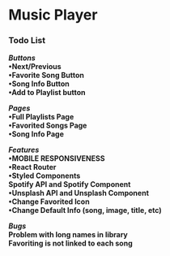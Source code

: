 # Music Player

### Todo List
***Buttons***  <br />
**•Next/Previous**<br />
**•Favorite Song Button**<br />
**•Song Info Button**<br />
**•Add to Playlist button**<br />

***Pages***<br />
**•Full Playlists Page**<br />
**•Favorited Songs Page**<br />
**•Song Info Page**<br />

***Features***<br />
**•MOBILE RESPONSIVENESS**<br />
**•React Router**<br />
**•Styled Components**<br />
**Spotify API and Spotify Component**<br />
**•Unsplash API and Unsplash Component**<br />
**•Change Favorited Icon**<br />
**•Change Default Info (song, image, title, etc)**<br />

***Bugs***<br />
**Problem with long names in library**<br />
**Favoriting is not linked to each song**<br />